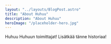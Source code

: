 ```yaml
---
layout: "../layouts/BlogPost.astro"
title: "About Huhuu"
description: "About Huhuu"
heroImage: "/placeholder-hero.jpg"
---
```


Huhuu Huhuun toimittajat! Lisätkää tänne historiaa!
